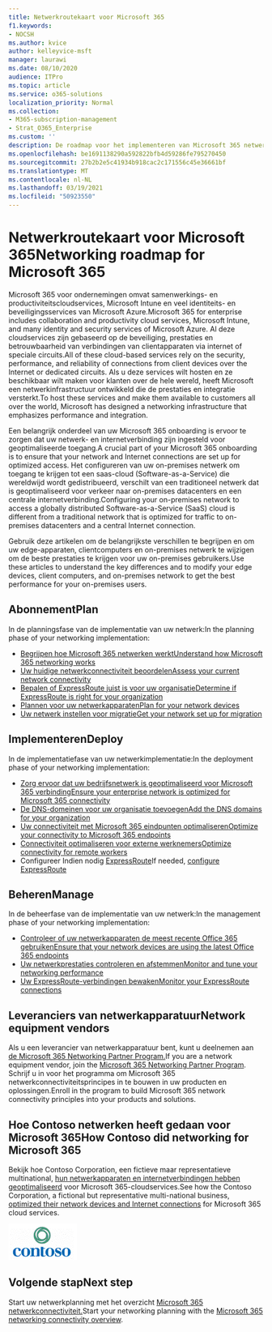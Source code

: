```yaml
---
title: Netwerkroutekaart voor Microsoft 365
f1.keywords:
- NOCSH
ms.author: kvice
author: kelleyvice-msft
manager: laurawi
ms.date: 08/10/2020
audience: ITPro
ms.topic: article
ms.service: o365-solutions
localization_priority: Normal
ms.collection:
- M365-subscription-management
- Strat_O365_Enterprise
ms.custom: ''
description: De roadmap voor het implementeren van Microsoft 365 netwerken.
ms.openlocfilehash: be1691138290a592822bfb4d59286fe795270450
ms.sourcegitcommit: 27b2b2e5c41934b918cac2c171556c45e36661bf
ms.translationtype: MT
ms.contentlocale: nl-NL
ms.lasthandoff: 03/19/2021
ms.locfileid: "50923550"
---
```

# <a name="networking-roadmap-for-microsoft-365"></a><span data-ttu-id="2c863-103">Netwerkroutekaart voor Microsoft 365</span><span class="sxs-lookup"><span data-stu-id="2c863-103">Networking roadmap for Microsoft 365</span></span>

<span data-ttu-id="2c863-104">Microsoft 365 voor ondernemingen omvat samenwerkings- en productiviteitscloudservices, Microsoft Intune en veel identiteits- en beveiligingsservices van Microsoft Azure.</span><span class="sxs-lookup"><span data-stu-id="2c863-104">Microsoft 365 for enterprise includes collaboration and productivity cloud services, Microsoft Intune, and many identity and security services of Microsoft Azure.</span></span> <span data-ttu-id="2c863-105">Al deze cloudservices zijn gebaseerd op de beveiliging, prestaties en betrouwbaarheid van verbindingen van clientapparaten via internet of speciale circuits.</span><span class="sxs-lookup"><span data-stu-id="2c863-105">All of these cloud-based services rely on the security, performance, and reliability of connections from client devices over the Internet or dedicated circuits.</span></span> <span data-ttu-id="2c863-106">Als u deze services wilt hosten en ze beschikbaar wilt maken voor klanten over de hele wereld, heeft Microsoft een netwerkinfrastructuur ontwikkeld die de prestaties en integratie versterkt.</span><span class="sxs-lookup"><span data-stu-id="2c863-106">To host these services and make them available to customers all over the world, Microsoft has designed a networking infrastructure that emphasizes performance and integration.</span></span> 

<span data-ttu-id="2c863-107">Een belangrijk onderdeel van uw Microsoft 365 onboarding is ervoor te zorgen dat uw netwerk- en internetverbinding zijn ingesteld voor geoptimaliseerde toegang.</span><span class="sxs-lookup"><span data-stu-id="2c863-107">A crucial part of your Microsoft 365 onboarding is to ensure that your network and Internet connections are set up for optimized access.</span></span> <span data-ttu-id="2c863-108">Het configureren van uw on-premises netwerk om toegang te krijgen tot een saas-cloud (Software-as-a-Service) die wereldwijd wordt gedistribueerd, verschilt van een traditioneel netwerk dat is geoptimaliseerd voor verkeer naar on-premises datacenters en een centrale internetverbinding.</span><span class="sxs-lookup"><span data-stu-id="2c863-108">Configuring your on-premises network to access a globally distributed Software-as-a-Service (SaaS) cloud is different from a traditional network that is optimized for traffic to on-premises datacenters and a central Internet connection.</span></span> 

<span data-ttu-id="2c863-109">Gebruik deze artikelen om de belangrijkste verschillen te begrijpen en om uw edge-apparaten, clientcomputers en on-premises netwerk te wijzigen om de beste prestaties te krijgen voor uw on-premises gebruikers.</span><span class="sxs-lookup"><span data-stu-id="2c863-109">Use these articles to understand the key differences and to modify your edge devices, client computers, and on-premises network to get the best performance for your on-premises users.</span></span>

## <a name="plan"></a><span data-ttu-id="2c863-110">Abonnement</span><span class="sxs-lookup"><span data-stu-id="2c863-110">Plan</span></span>

<span data-ttu-id="2c863-111">In de planningsfase van de implementatie van uw netwerk:</span><span class="sxs-lookup"><span data-stu-id="2c863-111">In the planning phase of your networking implementation:</span></span>

- [<span data-ttu-id="2c863-112">Begrijpen hoe Microsoft 365 netwerken werkt</span><span class="sxs-lookup"><span data-stu-id="2c863-112">Understand how Microsoft 365 networking works</span></span>](microsoft-365-networking-overview.md)
- [<span data-ttu-id="2c863-113">Uw huidige netwerkconnectiviteit beoordelen</span><span class="sxs-lookup"><span data-stu-id="2c863-113">Assess your current network connectivity</span></span>](assessing-network-connectivity.md)
- [<span data-ttu-id="2c863-114">Bepalen of ExpressRoute juist is voor uw organisatie</span><span class="sxs-lookup"><span data-stu-id="2c863-114">Determine if ExpressRoute is right for your organization</span></span>](network-planning-with-expressroute.md)
- [<span data-ttu-id="2c863-115">Plannen voor uw netwerkapparaten</span><span class="sxs-lookup"><span data-stu-id="2c863-115">Plan for your network devices</span></span>](plan-for-network-devices.md)
- [<span data-ttu-id="2c863-116">Uw netwerk instellen voor migratie</span><span class="sxs-lookup"><span data-stu-id="2c863-116">Get your network set up for migration</span></span>](network-and-migration-planning.md)

## <a name="deploy"></a><span data-ttu-id="2c863-117">Implementeren</span><span class="sxs-lookup"><span data-stu-id="2c863-117">Deploy</span></span>

<span data-ttu-id="2c863-118">In de implementatiefase van uw netwerkimplementatie:</span><span class="sxs-lookup"><span data-stu-id="2c863-118">In the deployment phase of your networking implementation:</span></span>

- [<span data-ttu-id="2c863-119">Zorg ervoor dat uw bedrijfsnetwerk is geoptimaliseerd voor Microsoft 365 verbinding</span><span class="sxs-lookup"><span data-stu-id="2c863-119">Ensure your enterprise network is optimized for Microsoft 365 connectivity</span></span>](set-up-network-for-microsoft-365.md)
- [<span data-ttu-id="2c863-120">De DNS-domeinen voor uw organisatie toevoegen</span><span class="sxs-lookup"><span data-stu-id="2c863-120">Add the DNS domains for your organization</span></span>](../admin/setup/add-domain.md)
- [<span data-ttu-id="2c863-121">Uw connectiviteit met Microsoft 365 eindpunten optimaliseren</span><span class="sxs-lookup"><span data-stu-id="2c863-121">Optimize your connectivity to Microsoft 365 endpoints</span></span>](microsoft-365-ip-web-service.md)
- [<span data-ttu-id="2c863-122">Connectiviteit optimaliseren voor externe werknemers</span><span class="sxs-lookup"><span data-stu-id="2c863-122">Optimize connectivity for remote workers</span></span>](microsoft-365-vpn-split-tunnel.md)
- <span data-ttu-id="2c863-123">Configureer Indien nodig [ExpressRoute](azure-expressroute.md)</span><span class="sxs-lookup"><span data-stu-id="2c863-123">If needed, [configure ExpressRoute](azure-expressroute.md)</span></span>

## <a name="manage"></a><span data-ttu-id="2c863-124">Beheren</span><span class="sxs-lookup"><span data-stu-id="2c863-124">Manage</span></span>

<span data-ttu-id="2c863-125">In de beheerfase van de implementatie van uw netwerk:</span><span class="sxs-lookup"><span data-stu-id="2c863-125">In the management phase of your networking implementation:</span></span>

- [<span data-ttu-id="2c863-126">Controleer of uw netwerkapparaten de meest recente Office 365 gebruiken</span><span class="sxs-lookup"><span data-stu-id="2c863-126">Ensure that your network devices are using the latest Office 365 endpoints</span></span>](microsoft-365-endpoints.md)
- [<span data-ttu-id="2c863-127">Uw netwerkprestaties controleren en afstemmen</span><span class="sxs-lookup"><span data-stu-id="2c863-127">Monitor and tune your networking performance</span></span>](network-planning-and-performance.md)
- [<span data-ttu-id="2c863-128">Uw ExpressRoute-verbindingen bewaken</span><span class="sxs-lookup"><span data-stu-id="2c863-128">Monitor your ExpressRoute connections</span></span>](managing-expressroute-for-connectivity.md)

## <a name="network-equipment-vendors"></a><span data-ttu-id="2c863-129">Leveranciers van netwerkapparatuur</span><span class="sxs-lookup"><span data-stu-id="2c863-129">Network equipment vendors</span></span>

<span data-ttu-id="2c863-130">Als u een leverancier van netwerkapparatuur bent, kunt u deelnemen aan [de Microsoft 365 Networking Partner Program.](microsoft-365-networking-partner-program.md)</span><span class="sxs-lookup"><span data-stu-id="2c863-130">If you are a network equipment vendor, join the [Microsoft 365 Networking Partner Program](microsoft-365-networking-partner-program.md).</span></span> <span data-ttu-id="2c863-131">Schrijf u in voor het programma om Microsoft 365 netwerkconnectiviteitsprincipes in te bouwen in uw producten en oplossingen.</span><span class="sxs-lookup"><span data-stu-id="2c863-131">Enroll in the program to build Microsoft 365 network connectivity principles into your products and solutions.</span></span> 

## <a name="how-contoso-did-networking-for-microsoft-365"></a><span data-ttu-id="2c863-132">Hoe Contoso netwerken heeft gedaan voor Microsoft 365</span><span class="sxs-lookup"><span data-stu-id="2c863-132">How Contoso did networking for Microsoft 365</span></span>

<span data-ttu-id="2c863-133">Bekijk hoe Contoso Corporation, een fictieve maar representatieve multinational, [hun netwerkapparaten en internetverbindingen hebben geoptimaliseerd](contoso-networking.md) voor Microsoft 365-cloudservices.</span><span class="sxs-lookup"><span data-stu-id="2c863-133">See how the Contoso Corporation, a fictional but representative multi-national business, [optimized their network devices and Internet connections](contoso-networking.md) for Microsoft 365 cloud services.</span></span>

![Contoso Corporation](../media/contoso-overview/contoso-icon.png)

## <a name="next-step"></a><span data-ttu-id="2c863-135">Volgende stap</span><span class="sxs-lookup"><span data-stu-id="2c863-135">Next step</span></span>

<span data-ttu-id="2c863-136">Start uw netwerkplanning met het overzicht [Microsoft 365 netwerkconnectiviteit.](microsoft-365-networking-overview.md)</span><span class="sxs-lookup"><span data-stu-id="2c863-136">Start your networking planning with the [Microsoft 365 networking connectivity overview](microsoft-365-networking-overview.md).</span></span>